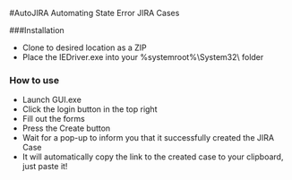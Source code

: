 #AutoJIRA
Automating State Error JIRA Cases

###Installation
 * Clone to desired location as a ZIP
 * Place the IEDriver.exe into your \%systemroot%\System32\ folder
 
### How to use
  * Launch GUI.exe
  * Click the login button in the top right
  * Fill out the forms
  * Press the Create button
  * Wait for a pop-up to inform you that it successfully created the JIRA Case
  * It will automatically copy the link to the created case to your clipboard, just paste it!




